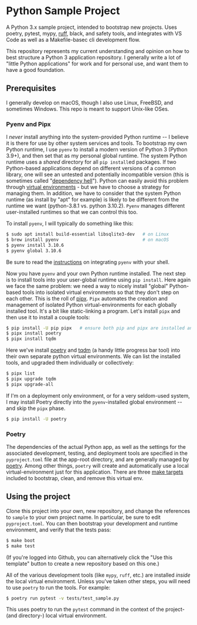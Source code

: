 # Python Sample Project

A Python 3.x sample project, intended to bootstrap new projects. Uses poetry, pytest, mypy,
[ruff](https://github.com/charliermarsh/ruff), black, and safety tools, and integrates with VS Code as
well as a Makefile-basec cli development flow.

This repository represents my current understanding and opinion on how to best structure a Python 3
application repository. I generally write a lot of "little Python applications" for work and for
personal use, and want them to have a good foundation.

## Prerequisites

I generally develop on macOS, though I also use Linux, FreeBSD, and sometimes Windows. This repo is
meant to support Unix-like OSes.

### Pyenv and Pipx

I *never* install anything into the system-provided Python runtime -- I believe it is there for use
by other system services and tools. To bootstrap my own Python runtime, I use `pyenv` to install a
modern version of Python 3 (Python 3.9+), and then set that as my personal global runtime. The
system Python runtime uses a _shared_ directory for all `pip install`ed packages. If two
Python-based applications depend on different versions of a common library, one will see an
untested and potentially incompatible version (this is sometimes called "[dependency
hell](https://en.wikipedia.org/wiki/Dependency_hell)"). Python can easily avoid this problem
through [virtual environments](https://docs.python.org/3/tutorial/venv.html) - but we have to
choose a strategy for managing them. In addition, we have to consider that the system Python
runtime (as install by "apt" for example) is likely to be different from the runtime we want
(python-3.8.1 vs. python 3.10.2). `Pyenv` manages different user-installed runtimes so that we can
control this too.


To install `pyenv`, I will typically do something like this:

```sh
$ sudo apt install build-essential libsqlite3-dev   # on Linux
$ brew install pyenv                                # on macOS
$ pyenv install 3.10.6
$ pyenv global 3.10.6
```

Be sure to read the [instructions](https://github.com/pyenv/pyenv#installation) on integrating
`pyenv` with your shell.

Now you have `pyenv` and your own Python runtime installed. The next step is to install tools into
your user-global runtime using `pip install`. Here again we face the same problem: we need a way to
nicely install "global" Python-based tools into isolated virtual environments so that they don't
step on each other. This is the roll of [pipx](https://github.com/pypa/pipx). `Pipx` automates the
creation and management of isolated Python virtual-environments for each globally installed tool.
It's a bit like static-linking a program. Let's install `pipx` and then use it to install a couple
tools:

```sh
$ pip install -U pip pipx   # ensure both pip and pipx are installed and up to date
$ pipx install poetry
$ pipx install tqdm
```

Here we've install [poetry](https://python-poetry.org/) and [tqdm](https://tqdm.github.io/) (a
handy little progress bar tool) into their own separate python virtual environments. We can list
the installed tools, and upgraded them individually or collectively:

```sh
$ pipx list
$ pipx upgrade tqdm
$ pipx upgrade-all
```

If I'm on a deployment only environment, or for a very seldom-used system, I may install Poetry
directly into the `pyenv`-installed global environment -- and skip the `pipx` phase.

```sh
$ pip install -U poetry
```

### Poetry

The dependencies of the actual Python app, as well as the settings for the associated
development, testing, and deployment tools are specified in the `pyproject.toml` file at the app-root
directory, and are generally managed by [poetry](https://python-poetry.org/). Among other things,
`poetry` will create and automatically use a local virtual-environment just for this application.
There are three [make targets](https://github.com/dcreemer/sample/blob/main/Makefile#L24-L25)
included to bootstrap, clean, and remove this virtual env.

## Using the project

Clone this project into your own, new repository, and change the references to `sample` to your
own project name. In particular, be sure to edit `pyproject.toml`. You can then bootstrap your
development and runtime environment, and verify that the tests pass:

```sh
$ make boot
$ make test
```

(If you're logged into Github, you can alternatively click the "Use this template" button to create
a new repository based on this one.)

All of the various development tools (like `mypy`, `ruff`, etc.) are installed *inside* the local
virtual environment. Unless you've taken other steps, you will need to use `poetry` to run the tools.
For example:

```sh
$ poetry run pytest -v tests/test_sample.py
```

This uses poetry to run the `pytest` command in the context of the project- (and directory-) local
virtual environment.

